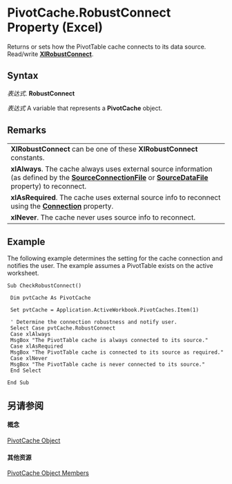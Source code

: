 
# PivotCache.RobustConnect Property (Excel)

Returns or sets how the PivotTable cache connects to its data source. Read/write  **[XlRobustConnect](124b8c0f-5120-043e-f226-80d0a7fefe15.md)**.


## Syntax

 _表达式_. **RobustConnect**

 _表达式_ A variable that represents a **PivotCache** object.


## Remarks




||
|:-----|
|**XlRobustConnect** can be one of these **XlRobustConnect** constants.|
|**xlAlways**. The cache always uses external source information (as defined by the **[SourceConnectionFile](87755bde-3c43-3520-24f7-2c778a225b18.md)** or **[SourceDataFile](1b90ee17-45c1-3c96-33e3-ec6c5515d9ee.md)** property) to reconnect.|
|**xlAsRequired**. The cache uses external source info to reconnect using the **[Connection](5d4b07f2-dad9-4c90-ec92-094dac95a086.md)** property.|
|**xlNever**. The cache never uses source info to reconnect.|

## Example

The following example determines the setting for the cache connection and notifies the user. The example assumes a PivotTable exists on the active worksheet.


```
Sub CheckRobustConnect() 
 
 Dim pvtCache As PivotCache 
 
 Set pvtCache = Application.ActiveWorkbook.PivotCaches.Item(1) 
 
 ' Determine the connection robustness and notify user. 
 Select Case pvtCache.RobustConnect 
 Case xlAlways 
 MsgBox "The PivotTable cache is always connected to its source." 
 Case xlAsRequired 
 MsgBox "The PivotTable cache is connected to its source as required." 
 Case xlNever 
 MsgBox "The PivotTable cache is never connected to its source." 
 End Select 
 
End Sub
```


## 另请参阅


#### 概念


[PivotCache Object](c3d84ef1-f9e6-b1bc-cbf0-3ba8dfe17439.md)
#### 其他资源


[PivotCache Object Members](http://msdn.microsoft.com/library/113f1109-e1c9-2c6e-0581-9fba82f278dc%28Office.15%29.aspx)